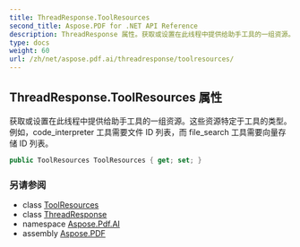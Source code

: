 ```yaml
---
title: ThreadResponse.ToolResources
second_title: Aspose.PDF for .NET API Reference
description: ThreadResponse 属性。获取或设置在此线程中提供给助手工具的一组资源。这些资源特定于工具的类型。例如，code_interpreter 工具需要文件 ID 列表，而 file_search 工具需要向量存储 ID 列表。
type: docs
weight: 60
url: /zh/net/aspose.pdf.ai/threadresponse/toolresources/
---
```

## ThreadResponse.ToolResources 属性

获取或设置在此线程中提供给助手工具的一组资源。这些资源特定于工具的类型。例如，code_interpreter 工具需要文件 ID 列表，而 file_search 工具需要向量存储 ID 列表。

```csharp
public ToolResources ToolResources { get; set; }
```

### 另请参阅

* class [ToolResources](../../toolresources/)
* class [ThreadResponse](../)
* namespace [Aspose.Pdf.AI](../../../aspose.pdf.ai/)
* assembly [Aspose.PDF](../../../)